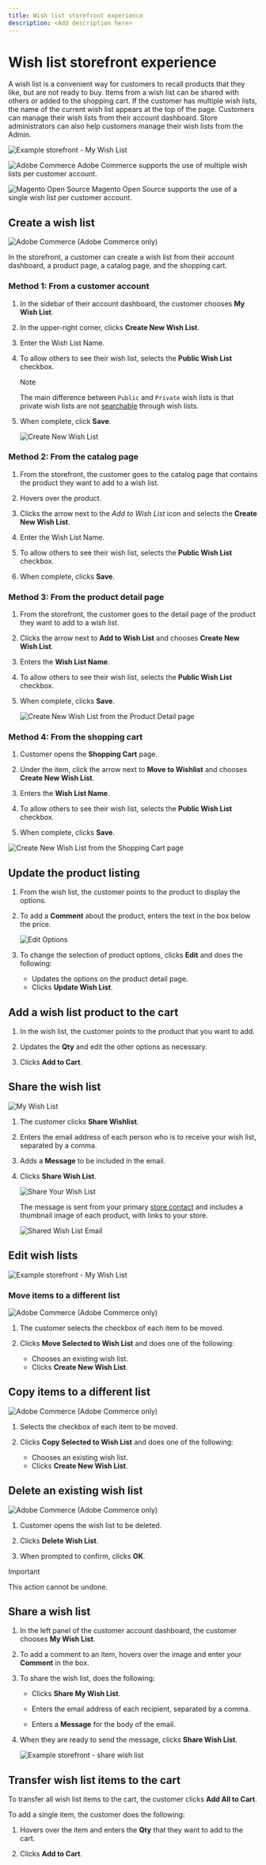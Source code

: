 ```yaml
---
title: Wish list storefront experience
description: <Add description here>
---
```

# Wish list storefront experience

A wish list is a convenient way for customers to recall products that they like, but are not ready to buy. Items from a wish list can be shared with others or added to the shopping cart. If the customer has multiple wish lists, the name of the current wish list appears at the top of the page. Customers can manage their wish lists from their account dashboard. Store administrators can also help customers manage their wish lists from the Admin.

![Example storefront - My Wish List](./assets/storefront-my-wishlist.png)<!-- zoom -->

![Adobe Commerce](../assets/adobe-logo.svg) Adobe Commerce supports the use of multiple wish lists per customer account.

![Magento Open Source](../assets/open-source.svg) Magento Open Source supports the use of a single wish list per customer account.

## Create a wish list

![Adobe Commerce](../assets/adobe-logo.svg) (Adobe Commerce only)

In the storefront, a customer can create a wish list from their account dashboard, a product page, a catalog page, and the shopping cart.

### Method 1: From a customer account

1. In the sidebar of their account dashboard, the customer chooses **My Wish List**.

1. In the upper-right corner, clicks **Create New Wish List**.

1. Enter the Wish List Name.

1. To allow others to see their wish list, selects the **Public Wish List** checkbox.

   >[!NOTE]
   >
   >The main difference between `Public` and `Private` wish lists is that private wish lists are not [searchable](wishlist-configuration.md#add-wish-list-search) through wish lists.

1. When complete, click **Save**.

   ![Create New Wish List](./assets/account-dashboard-wishlist-create-new.png)<!-- zoom -->

### Method 2: From the catalog page

1. From the storefront, the customer goes to the catalog page that contains the product they want to add to a wish list.

1. Hovers over the product.

1. Clicks the arrow next to the _Add to Wish List_ icon and selects the **Create New Wish List**.

1. Enter the Wish List Name.

1. To allow others to see their wish list, selects the **Public Wish List** checkbox.

1. When complete, clicks **Save**.

### Method 3: From the product detail page

1. From the storefront, the customer goes to the detail page of the product they want to add to a wish list.

1. Clicks the arrow next to **Add to Wish List** and chooses **Create New Wish List**.

1. Enters the **Wish List Name**.

1. To allow others to see their wish list, selects the **Public Wish List** checkbox.

1. When complete, clicks **Save**.

   ![Create New Wish List from the Product Detail page](./assets/account-dashboard-wishlist-create-from-pdp.png)<!-- zoom -->

### Method 4: From the shopping cart

1. Customer opens the **Shopping Cart** page.

1. Under the item, click the arrow next to **Move to Wishlist** and chooses **Create New Wish List**.

1. Enters the **Wish List Name**.

1. To allow others to see their wish list, selects the **Public Wish List** checkbox.

1. When complete, clicks **Save**.

![Create New Wish List from the Shopping Cart page](./assets/account-dashboard-wishlist-create-from-cart.png)<!-- zoom -->

## Update the product listing

1. From the wish list, the customer points to the product to display the options.

1. To add a **Comment** about the product, enters the text in the box below the price.

    ![Edit Options](./assets/account-dashboard-wishlist-edit-options.png)<!-- zoom -->

1. To change the selection of product options, clicks **Edit** and does the following:

    - Updates the options on the product detail page.
    - Clicks **Update Wish List**.

## Add a wish list product to the cart

1. In the wish list, the customer points to the product that you want to add.

1. Updates the **Qty** and edit the other options as necessary.

1. Clicks **Add to Cart**.

## Share the wish list

![My Wish List](./assets/account-dashboard-wishlist.png)<!-- zoom -->

1. The customer clicks **Share Wishlist**.

1. Enters the email address of each person who is to receive your wish list, separated by a comma.

1. Adds a **Message** to be included in the email.

1. Clicks **Share Wish List**.

   ![Share Your Wish List](./assets/account-dashboard-wishlist-sharing.png)<!-- zoom -->

   The message is sent from your primary [store contact](https://docs.magento.com/user-guide/stores/store-email-addresses.html) and includes a thumbnail image of each product, with links to your store.

   ![Shared Wish List Email](./assets/account-dashboard-wishlist-sharing-email.png)<!-- zoom -->

## Edit wish lists

![Example storefront - My Wish List](./assets/storefront-customer-wishlist-edit.png)<!-- zoom -->

### Move items to a different list

![Adobe Commerce](../assets/adobe-logo.svg) (Adobe Commerce only)

1. The customer selects the checkbox of each item to be moved.

1. Clicks **Move Selected to Wish List** and does one of the following:

    - Chooses an existing wish list.
    - Clicks **Create New Wish List**.

## Copy items to a different list

![Adobe Commerce](../assets/adobe-logo.svg) (Adobe Commerce only)

1. Selects the checkbox of each item to be moved.

1. Clicks **Copy Selected to Wish List** and does one of the following:

    - Chooses an existing wish list.
    - Clicks **Create New Wish List**.

## Delete an existing wish list

![Adobe Commerce](../assets/adobe-logo.svg) (Adobe Commerce only)

1. Customer opens the wish list to be deleted.

1. Clicks **Delete Wish List**.

1. When prompted to confirm, clicks **OK**.

>[!IMPORTANT]
>
>This action cannot be undone.

## Share a wish list

1. In the left panel of the customer account dashboard, the customer chooses **My Wish List**.

1. To add a comment to an item, hovers over the image and enter your **Comment** in the box.

1. To share the wish list, does the following:

   - Clicks **Share My Wish List**.

   - Enters the email address of each recipient, separated by a comma.

   - Enters a **Message** for the body of the email.

1. When they are ready to send the message, clicks **Share Wish List**.

   ![Example storefront - share wish list](./assets/storefront-wishlist-sharing.png)<!-- zoom -->

## Transfer wish list items to the cart

To transfer all wish list items to the cart, the customer clicks **Add All to Cart**.

To add a single item, the customer does the following:

1. Hovers over the item and enters the **Qty** that they want to add to the cart.

1. Clicks **Add to Cart**.
